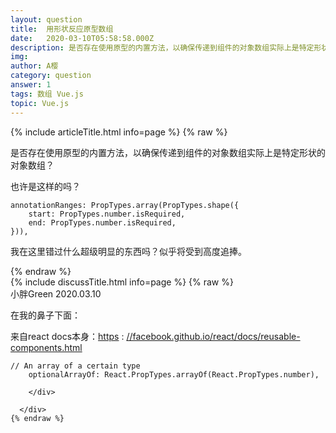 ```yaml
---
layout: question
title:  用形状反应原型数组
date:   2020-03-10T05:58:58.000Z
description: 是否存在使用原型的内置方法，以确保传递到组件的对象数组实际上是特定形状的对象数组？也许是这样的吗？annotationRanges  PropTy...
img: 
author: A樱
category: question
answer: 1
tags: 数组 Vue.js
topic: Vue.js
---
```

<div class="article-root">
  <div class="article">
    {% include articleTitle.html info=page %}
    {% raw %}
    <div class="article-content"><p><font style="vertical-align: inherit;"><font style="vertical-align: inherit;">是否存在使用原型的内置方法，以确保传递到组件的对象数组实际上是特定形状的对象数组？</font></font></p>

<p><font style="vertical-align: inherit;"><font style="vertical-align: inherit;">也许是这样的吗？</font></font></p>

<pre class="lang-js prettyprint-override"><code>annotationRanges: PropTypes.array(PropTypes.shape({<font></font>
    start: PropTypes.number.isRequired,<font></font>
    end: PropTypes.number.isRequired,<font></font>
})),<font></font>
</code></pre>

<p><font style="vertical-align: inherit;"><font style="vertical-align: inherit;">我在这里错过什么超级明显的东西吗？</font><font style="vertical-align: inherit;">似乎将受到高度追捧。</font></font></p></div>
    {% endraw %}
  </div>

  <div class="discuss-wrapper">
    {% include discussTitle.html info=page %}
    {% raw %}
    <div class="discuss-item">
        <div class="discuss-parent">
          <div class="discuss-meta">
            <span class="discuss-user">小胖Green</span>
            <span class="discuss-time">2020.03.10</span>
          </div>
          <div class="discuss-comment"><p><font style="vertical-align: inherit;"><font style="vertical-align: inherit;">在我的鼻子下面：</font></font></p>

<p><font style="vertical-align: inherit;"><font style="vertical-align: inherit;">来自react docs本身：</font><a href="https://facebook.github.io/react/docs/reusable-components.html"><font style="vertical-align: inherit;">https</font></a><font style="vertical-align: inherit;"> : </font></font><a href="https://facebook.github.io/react/docs/reusable-components.html"><font style="vertical-align: inherit;"><font style="vertical-align: inherit;">//facebook.github.io/react/docs/reusable-components.html</font></font></a></p>

<pre><code>// An array of a certain type<font></font>
    optionalArrayOf: React.PropTypes.arrayOf(React.PropTypes.number),<font></font>
</code></pre></div>
        </div>
        
      </div>
    {% endraw %}
  </div>
<div>
